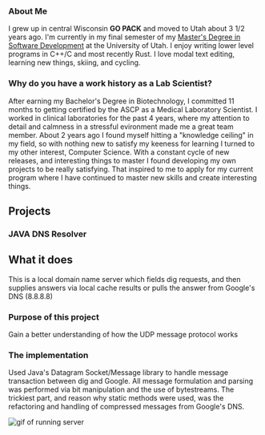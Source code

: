 ### About Me
I grew up in central Wisconsin **GO PACK** and moved to Utah about 3 1/2 years ago. I'm currently in my final semester of my [Master's Degree in Software Development](https://msd.utah.edu/) at the University of Utah. I enjoy writing lower level programs in C++/C and most recently Rust. I love modal text editing, learning new things, skiing, and cycling.

### Why do you have a work history as a Lab Scientist?
After earning my Bachelor's Degree in Biotechnology, I committed 11 months to getting certified by the ASCP as a Medical Laboratory Scientist. I worked in clinical laboratories for the past 4 years, where my attention to detail and calmness in a stressful evironment made me a great team member. About 2 years ago I found myself hitting a "knowledge ceiling" in my field, so with nothing new to satisfy my keeness for learning I turned to my other interest, Computer Science. With a constant cycle of new releases, and interesting things to master I found developing my own projects to be really satisfying. That inspired to me to apply for my current program where I have continued to master new skills and create interesting things.

## Projects

### JAVA DNS Resolver

## What it does
This is a local domain name server which fields dig requests, and then supplies answers via local cache results or pulls the answer from Google's DNS (8.8.8.8)

### Purpose of this project
Gain a better understanding of how the UDP message protocol works

### The implementation
Used Java's Datagram Socket/Message library to handle message transaction between dig and Google. All message formulation and parsing was performed via bit manipulation and the use of bytestreams. The trickiest part, and reason why static methods were used, was the refactoring and handling of compressed messages from Google's DNS.

![gif of running server](DNS.gif)

